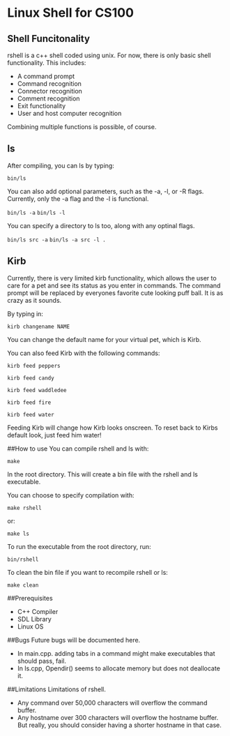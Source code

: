 # Linux Shell for CS100
## Shell Funcitonality

rshell is a c++ shell coded using unix. For now, there is only basic shell functionality. This includes:

* A command prompt
* Command recognition
* Connector recognition
* Comment recognition
* Exit functionality
* User and host computer recognition

Combining multiple functions is possible, of course.

## ls
After compiling, you can ls by typing:

``bin/ls``

You can also add optional parameters, such as the -a, -l, or -R flags. Currently, only the -a flag and the -l is functional.

``bin/ls -a``
``bin/ls -l``

You can specify a directory to ls too, along with any optinal flags.

``bin/ls src -a``
``bin/ls -a src -l .``

## Kirb
Currently, there is very limited kirb functionality, which allows the user to care for a pet and see its status as you enter in commands. The command prompt will be replaced by everyones favorite cute looking puff ball.
It is as crazy as it sounds.

By typing in:

``kirb changename NAME``

You can change the default name for your virtual pet, which is Kirb.

You can also feed Kirb with the following commands:

``kirb feed peppers``

``kirb feed candy``

``kirb feed waddledee``

``kirb feed fire``

``kirb feed water``

Feeding Kirb will change how Kirb looks onscreen. To reset back to Kirbs default look, just feed him water!

##How to use
You can compile rshell and ls with:

``make``

In the root directory. This will create a bin file with the rshell and ls executable.

You can choose to specify compilation with:

``make rshell``

or:

``make ls``

To run the executable from the root directory, run:

``bin/rshell``

To clean the bin file if you want to recompile rshell or ls:

``make clean``

##Prerequisites

* C++ Compiler
* SDL Library
* Linux OS

##Bugs
Future bugs will be documented here.

* In main.cpp. adding tabs in a command might make executables that should pass, fail.
* In ls.cpp, Opendir() seems to allocate memory but does not deallocate it.

##Limitations
Limitations of rshell.

* Any command over 50,000 characters will overflow the command buffer.
* Any hostname over 300 characters will overflow the hostname buffer.
But really, you should consider having a shorter hostname in that case.
